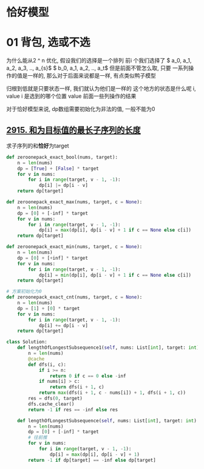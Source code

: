 
# 恰好模型

# 01 背包, 选或不选
为什么能从2 ^ n 优化, 假设我们的选择是一个排列
前i 个我们选择了
$ a_0, a_1, a_2, a_3, .., a_{s}$ 
$ b_0, a_1, a_2, .., a_t$ 
但是前面不管怎么取, 只要 一系列操作的值是一样的, 那么对于后面来说都是一样, 有点类似鸭子模型

归根到低就是只要状态一样, 我们就认为他们是一样的
这个地方的状态是什么呢 i, value
i 是选到的哪个位置
value 前面一些列操作的结果

对于恰好模型来说, dp数组需要初始化为非法的值, 一般不能为0

## [2915. 和为目标值的最长子序列的长度](https://leetcode.cn/problems/length-of-the-longest-subsequence-that-sums-to-target/description/)

求子序列的和**恰好**为target


```python
def zeroonepack_exact_bool(nums, target):
    n = len(nums)
    dp = [True] + [False] * target
    for v in nums:
        for i in range(target, v - 1, -1):
            dp[i] |= dp[i - v]
    return dp[target]

def zeroonepack_exact_max(nums, target, c = None):
    n = len(nums)
    dp = [0] + [-inf] * target
    for v in nums:
        for i in range(target, v - 1, -1):
            dp[i] = max(dp[i], dp[i - v] + 1 if c == None else c[i])
    return dp[target] 

def zeroonepack_exact_min(nums, target, c = None):
    n = len(nums)
    dp = [0] + [+inf] * target
    for v in nums:
        for i in range(target, v - 1, -1):
            dp[i] = min(dp[i], dp[i - v] + 1 if c == None else c[i])
    return dp[target]

# 方案初始化为0
def zeroonepack_exact_cnt(nums, target, c = None):
    n = len(nums)
    dp = [1] + [0] * target
    for v in nums:
        for i in range(target, v - 1, -1):
            dp[i] += dp[i - v]
    return dp[target]
```



```python
class Solution:
    def lengthOfLongestSubsequence1(self, nums: List[int], target: int) -> int:
        n = len(nums)
        @cache
        def dfs(i, c):
            if i >= n:
                return 0 if c == 0 else -inf
            if nums[i] > c:
                return dfs(i + 1, c)
            return max(dfs(i + 1, c - nums[i]) + 1, dfs(i + 1, c))
        res = dfs(0, target)
        dfs.cache_clear()
        return -1 if res == -inf else res

    def lengthOfLongestSubsequence(self, nums: List[int], target: int) -> int:
        n = len(nums)
        dp = [0] + [-inf] * target
        # 往前推
        for v in nums:
            for i in range(target, v - 1, -1):
                dp[i] = max(dp[i], dp[i - v] + 1)
        return -1 if dp[target] == -inf else dp[target]
```

